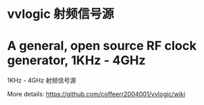 # vvlogic 射频信号源
A general, open source RF clock generator,  1KHz - 4GHz
===
1KHz - 4GHz 射频信号源

More details:
https://github.com/coffeerr2004001/vvlogic/wiki
